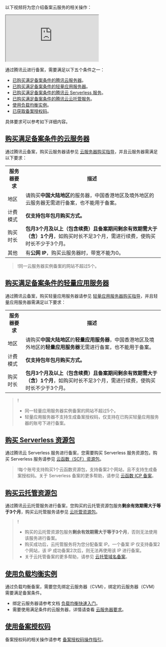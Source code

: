 以下视频将为您介绍备案云服务的相关操作：
<div class="doc-video-mod"><iframe src="https://cloud.tencent.com/edu/learning/quick-play/2335-34828?source=gw.doc.media&withPoster=1&notip=1"></iframe></div>

通过腾讯云进行备案，需要满足以下五个条件之一：
- [已购买满足备案条件的腾讯云服务器](#record1)。
- [已购买满足备案条件的轻量应用服务器](#record2)。
- [已购买满足备案条件的腾讯云 Serverless 服务](#record3)。
- [已购买满足备案条件的腾讯云云托管服务](#record4)。
- [使用负载均衡实例](#record6)。
- [已获取备案授权码](#record5)。

具体要求可以参考如下详细内容。

## [购买满足备案条件的云服务器](id:record1)

通过腾讯云备案，购买云服务器请参见 [云服务器购买指导](https://cloud.tencent.com/document/product/213/506)，并且云服务器需满足以下要求：
<table>
<tr>
<th>服务器要求</th>
<th>描述</th>
</tr>
<tr>
<td>地区</td>
<td>请购买<b>中国大陆地区</b>的服务器，中国香港地区及境外地区的云服务器无需进行备案，也不能用于备案。</td>
</tr>
<tr>
<td>计费模式</td>
<td><b>仅支持包年包月购买方式。</b></td>
</tr>
<tr>
<td>购买时长</td>
<td><b>包月3个月及以上（包含续费）且备案期间剩余有效期需大于（含）1个月</b>，如购买时长不足3个月，需进行续费，使购买时长不少于3个月。</td>
</tr>
<tr>
<td>其他</td>
<td>有<b>公网 IP</b>，购买云服务器时，带宽不能为0。</td>
</tr>
</table>

>!同一云服务器实例备案的网站不超过5个。

## [购买满足备案条件的轻量应用服务器](id:record2)
通过腾讯云备案，购买轻量应用服务器请参见 [轻量应用服务器购买指导](https://cloud.tencent.com/document/product/1207/44580)，并且轻量应用服务器需满足以下要求：
<table>
<tr>
<th>服务器要求</th>
<th>描述</th>
</tr>
<tr>
<td>地区</td>
<td>请购买<b>中国大陆地区</b>的<b>轻量应用服务器</b>，中国香港地区及境外地区的<b>轻量应用服务器</b>无需进行备案，也不能用于备案。</td>
</tr>
<tr>
<td>计费模式</td>
<td><b>仅支持包年包月购买方式。</b></td>
</tr>
<tr>
<td>购买时长</td>
<td><b>包月3个月及以上（包含续费）且备案期间剩余有效期需大于（含）1个月</b>，如购买时长不足3个月，需进行续费，使购买时长不少于3个月。</td>
</tr>
</table>

>!
>- 同一轻量应用服务器实例备案的网站不超过5个。
>- 轻量应用服务器不支持生成备案授权码，仅支持在已购买轻量应用服务器的账号下进行备案。

## [购买 Serverless 资源包](id:record3)
通过腾讯云 Serverless 服务进行备案，您需要购买 Serverless 服务资源包，购买 Serverless 服务请参见 [云函数（SCF）资源包](https://buy.cloud.tencent.com/scf)。
>!每个账号支持购买1个云函数资源包，支持备案2个网站，且不支持生成备案授权码。关于 Serverless 备案的更多帮助，请参见 [云函数 ICP 备案](https://cloud.tencent.com/document/product/583/45477)。

## [购买云托管资源包](id:record4)
通过腾讯云云托管服务进行备案，您购买的云托管资源包服务**剩余有效期需大于等于3个月**，购买云托管服务请参见 [云托管资源包](https://cloud.tencent.com/document/product/1243/47823#.E8.B5.84.E6.BA.90.E5.8C.85)。

>!
>- 购买的云托管资源包服务**剩余有效期需大于等于3个月**，否则无法使用该服务进行备案。
>- 购买成功后，云托管服务将为您分配备案 IP。一个备案 IP 仅支持备案2个网站，该 IP 成功备案2次后，则无法再使用该 IP 进行备案。
>- 关于云托管备案的更多帮助，请参见 [云托管域名备案](https://cloud.tencent.com/document/product/1243/49364)。


## [使用负载均衡实例](id:record6)
通过负载均衡备案，需要您先绑定云服务器（CVM），绑定的云服务器（CVM）需要满足备案条件。 
- 绑定云服务器请参考文档 [负载均衡快速入门](https://cloud.tencent.com/document/product/214/8975)。
- 需要使用满足条件的云服务器，详情请查看 [云服务器要求](#record1)。


## [使用备案授权码](id:record5)
备案授权码的相关操作请参考 [备案授权码操作指引](https://cloud.tencent.com/document/product/243/49306)。
